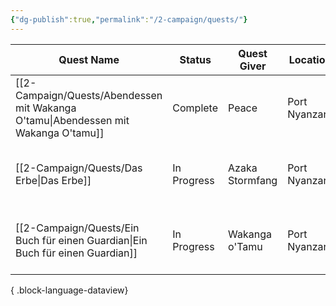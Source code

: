 ```yaml
---
{"dg-publish":true,"permalink":"/2-campaign/quests/"}
---
```


| Quest Name                                                                            | Status      | Quest Giver     | Location      | Session                                                                              | Available Rewards   | Acquired Rewards                   |
| ------------------------------------------------------------------------------------- | ----------- | --------------- | ------------- | ------------------------------------------------------------------------------------ | ------------------- | ---------------------------------- |
| [[2-Campaign/Quests/Abendessen mit Wakanga O'tamu\|Abendessen mit Wakanga O'tamu]] | Complete    | Peace           | Port Nyanzaru | [[1-Session Journals/ToA/Session Notes/2024-12-12 ToA S001\|2024-12-12 ToA S001]] | \-                  | Karten von Port Nyanzaru und Chult |
| [[2-Campaign/Quests/Das Erbe\|Das Erbe]]                                           | In Progress | Azaka Stormfang | Port Nyanzaru | [[1-Session Journals/ToA/Session Notes/2025-01-02 ToA S002\|2025-01-02 ToA S002]] | Führung durch Chult | \-                                 |
| [[2-Campaign/Quests/Ein Buch für einen Guardian\|Ein Buch für einen Guardian]]     | In Progress | Wakanga o'Tamu  | Port Nyanzaru | [[1-Session Journals/ToA/Session Notes/2025-01-02 ToA S002\|2025-01-02 ToA S002]] | Spellbook           | \-                                 |

{ .block-language-dataview}


